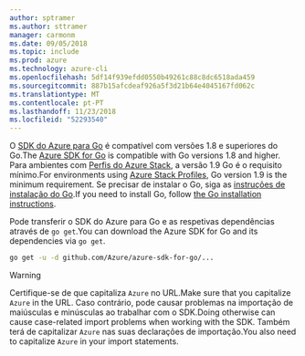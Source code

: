 ```yaml
---
author: sptramer
ms.author: sttramer
manager: carmonm
ms.date: 09/05/2018
ms.topic: include
ms.prod: azure
ms.technology: azure-cli
ms.openlocfilehash: 5df14f939efdd0550b49261c88c8dc6518ada459
ms.sourcegitcommit: 887b15afcdeaf926a5f3d21b64e4045167fd062c
ms.translationtype: MT
ms.contentlocale: pt-PT
ms.lasthandoff: 11/23/2018
ms.locfileid: "52293540"
---
```

<span data-ttu-id="83247-101">O [SDK do Azure para Go](https://github.com/Azure/azure-sdk-for-go) é compatível com versões 1.8 e superiores do Go.</span><span class="sxs-lookup"><span data-stu-id="83247-101">The [Azure SDK for Go](https://github.com/Azure/azure-sdk-for-go) is compatible with Go versions 1.8 and higher.</span></span> <span data-ttu-id="83247-102">Para ambientes com [Perfis do Azure Stack](/azure/azure-stack/user/azure-stack-version-profiles-go), a versão 1.9 Go é o requisito mínimo.</span><span class="sxs-lookup"><span data-stu-id="83247-102">For environments using [Azure Stack Profiles](/azure/azure-stack/user/azure-stack-version-profiles-go), Go version 1.9 is the minimum requirement.</span></span>
<span data-ttu-id="83247-103">Se precisar de instalar o Go, siga as [instruções de instalação do Go](https://golang.org/doc/install).</span><span class="sxs-lookup"><span data-stu-id="83247-103">If you need to install Go, follow [the Go installation instructions](https://golang.org/doc/install).</span></span>

<span data-ttu-id="83247-104">Pode transferir o SDK do Azure para Go e as respetivas dependências através de `go get`.</span><span class="sxs-lookup"><span data-stu-id="83247-104">You can download the Azure SDK for Go and its dependencies via `go get`.</span></span>

```bash
go get -u -d github.com/Azure/azure-sdk-for-go/...
```

> [!WARNING]
> <span data-ttu-id="83247-105">Certifique-se de que capitaliza `Azure` no URL.</span><span class="sxs-lookup"><span data-stu-id="83247-105">Make sure that you capitalize `Azure` in the URL.</span></span> <span data-ttu-id="83247-106">Caso contrário, pode causar problemas na importação de maiúsculas e minúsculas ao trabalhar com o SDK.</span><span class="sxs-lookup"><span data-stu-id="83247-106">Doing otherwise can cause case-related import problems when working with the SDK.</span></span> <span data-ttu-id="83247-107">Também terá de capitalizar `Azure` nas suas declarações de importação.</span><span class="sxs-lookup"><span data-stu-id="83247-107">You also need to capitalize `Azure` in your import statements.</span></span>
